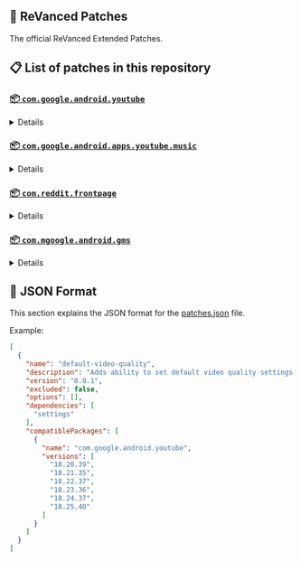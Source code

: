 ## 🧩 ReVanced Patches

The official ReVanced Extended Patches.

## 📋 List of patches in this repository

### [📦 `com.google.android.youtube`](https://play.google.com/store/apps/details?id=com.google.android.youtube)
<details>

| 💊 Patch | 📜 Description | 🏹 Target Version |
|:--------:|:--------------:|:-----------------:|
| `add-splash-animation` | Adds splash animation, which was removed in YT v18.19.36+. This patch cannot be used with 'custom-branding-icon' patch | 18.25.40 |
| `bypass-ambient-mode-restrictions` | Bypass ambient mode restrictions in battery saver mode. | 18.25.40 |
| `change-homepage` | Change home page to subscription feed. | 18.25.40 |
| `custom-branding-icon-mmt` | Changes the YouTube launcher icon to MMT. | 18.25.40 |
| `custom-branding-icon-revancify-blue` | Changes the YouTube launcher icon to Revancify Blue. | 18.25.40 |
| `custom-branding-icon-revancify-red` | Changes the YouTube launcher icon to Revancify Red. | 18.25.40 |
| `custom-branding-youtube-name` | Rename the YouTube app to the name specified in options.json. | 18.25.40 |
| `custom-double-tap-length` | Add 'double-tap to seek' value. | 18.25.40 |
| `custom-package-name` | Specifies the package name for YouTube and YT Music in the MicroG build. | all |
| `custom-seekbar-color` | Change seekbar color in video player and video thumbnails. | 18.25.40 |
| `custom-video-speed` | Adds more video speed options. | 18.25.40 |
| `default-video-quality` | Adds ability to set default video quality settings. | 18.25.40 |
| `default-video-speed` | Adds ability to set default video speed settings. | 18.25.40 |
| `disable-auto-captions` | Disables forced auto captions. | 18.25.40 |
| `disable-haptic-feedback` | Disable haptic feedback when swiping. | 18.25.40 |
| `disable-hdr-video` | Disable HDR video. | 18.25.40 |
| `disable-landscape-mode` | Disable landscape mode when entering fullscreen. | 18.25.40 |
| `disable-quic-protocol` | Disable CronetEngine's QUIC protocol. | 18.25.40 |
| `disable-startup-shorts-player` | Disables playing YouTube Shorts when launching YouTube. | 18.25.40 |
| `enable-compact-controls-overlay` | Enable compact control overlay. | 18.25.40 |
| `enable-debug-logging` | Adds debugging options. | 18.25.40 |
| `enable-external-browser` | Open url outside the app in an external browser. | 18.25.40 |
| `enable-minimized-playback` | Enables minimized and background playback. | 18.25.40 |
| `enable-new-comment-popup-panels` | Enables a new type of comment popup panel in the shorts player. | 18.25.40 |
| `enable-new-splash-animation` | Enables a new type of splash animation on Android 12+ devices. | 18.25.40 |
| `enable-new-thumbnail-preview` | Enables a new type of thumbnail preview. | 18.25.40 |
| `enable-old-quality-layout` | Enables the original quality flyout menu. | 18.25.40 |
| `enable-open-links-directly` | Skips over redirection URLs to external links. | 18.25.40 |
| `enable-seekbar-tapping` | Enables tap-to-seek on the seekbar of the video player. | 18.25.40 |
| `enable-tablet-mini-player` | Enables the tablet mini player layout. | 18.25.40 |
| `enable-tablet-navigation-bar` | Enables the tablet navigation bar. | 18.25.40 |
| `enable-timestamps-speed` | Add the current video speed in brackets next to the current time. | 18.25.40 |
| `enable-wide-search-bar` | Replaces the search icon with a wide search bar. This will hide the YouTube logo when active. | 18.25.40 |
| `force-hide-player-button-background` | Force removes the background from the video player buttons. | 18.25.40 |
| `force-opus-codec` | Forces the opus codec for audios. | 18.25.40 |
| `force-premium-heading` | Forces premium heading on the home screen. | 18.25.40 |
| `force-vp9-codec` | Forces the VP9 codec for videos. | 18.25.40 |
| `header-switch` | Add switch to change header. | 18.25.40 |
| `hide-account-menu` | Hide account menu elements. | 18.25.40 |
| `hide-auto-player-popup-panels` | Hide automatic popup panels (playlist or live chat) on video player. | 18.25.40 |
| `hide-autoplay-button` | Hides the autoplay button in the video player. | 18.25.40 |
| `hide-autoplay-preview` | Hides the autoplay preview container in the fullscreen. | 18.25.40 |
| `hide-button-container` | Adds the options to hide action buttons under a video. | 18.25.40 |
| `hide-captions-button` | Hides the captions button in the video player. | 18.25.40 |
| `hide-cast-button` | Hides the cast button in the video player. | 18.25.40 |
| `hide-category-bar` | Hide the category bar at the top of the feed and at the top of related videos. | 18.25.40 |
| `hide-channel-avatar-section` | Hides the channel avatar section of the subscription feed. | 18.25.40 |
| `hide-channel-watermark` | Hides creator's watermarks on videos. | 18.25.40 |
| `hide-collapse-button` | Hides the collapse button in the video player. | 18.25.40 |
| `hide-comment-component` | Hides components related to comments. | 18.25.40 |
| `hide-crowdfunding-box` | Hides the crowdfunding box between the player and video description. | 18.25.40 |
| `hide-description-components` | Hides description components. | 18.25.40 |
| `hide-double-tap-overlay-filter` | Remove the double tap dark filter layer. | 18.25.40 |
| `hide-email-address` | Hides the email address(handle) in the account switcher. | 18.25.40 |
| `hide-endscreen-cards` | Hides the suggested video cards at the end of a video in fullscreen. | 18.25.40 |
| `hide-endscreen-overlay` | Hide endscreen overlay on swipe controls. | 18.25.40 |
| `hide-feed-flyout-panel` | Hides feed flyout panel components. | 18.25.40 |
| `hide-filmstrip-overlay` | Hide filmstrip overlay on swipe controls. | 18.25.40 |
| `hide-floating-microphone` | Hide the floating microphone button above the keyboard. | 18.25.40 |
| `hide-fullscreen-panels` | Hides video description and comments panel in fullscreen view. | 18.25.40 |
| `hide-general-ads` | Removes general ads. | 18.25.40 |
| `hide-info-cards` | Hides info-cards in videos. | 18.25.40 |
| `hide-layout-components` | Hides general layout components. | 18.25.40 |
| `hide-live-chat-button` | Hides the live chat button in the video player (for old layout). | 18.25.40 |
| `hide-load-more-button` | Hides the button under videos that loads similar videos. | 18.25.40 |
| `hide-mix-playlists` | Removes mix playlists from home feed and video player. | 18.25.40 |
| `hide-music-button` | Hides the YouTube Music button in the video player. | 18.25.40 |
| `hide-navigation-buttons` | Adds options to hide or change navigation buttons. | 18.25.40 |
| `hide-navigation-label` | Hide navigation bar labels. | 18.25.40 |
| `hide-pip-notification` | Disable pip notification when you first launch pip mode. | 18.25.40 |
| `hide-player-button-background` | Hide player button background. | 18.25.40 |
| `hide-player-flyout-panel` | Hides player flyout panel components. | 18.25.40 |
| `hide-player-overlay-filter` | Remove the dark filter layer from the player's background. | 18.25.40 |
| `hide-previous-next-button` | Hides the previous and next button in the player controller. | 18.25.40 |
| `hide-quick-actions` | Adds the options to hide quick actions components in the fullscreen. | 18.25.40 |
| `hide-seek-message` | Hides the 'Slide left or right to seek' message container. | 18.25.40 |
| `hide-seekbar` | Hides the seekbar in video player and video thumbnails. | 18.25.40 |
| `hide-shorts-component` | Hides other Shorts components. | 18.25.40 |
| `hide-snack-bar` | Hides the snack bar action popup. | 18.25.40 |
| `hide-speed-overlay` | Hide speed overlay in player. | 18.25.40 |
| `hide-suggested-actions` | Hide the suggested actions bar inside the player. | 18.25.40 |
| `hide-suggestions-shelf` | Hides the suggestions shelf. | 18.25.40 |
| `hide-time-stamp` | Hides timestamp in video player. | 18.25.40 |
| `hide-tooltip-content` | Hides the tooltip box that appears on first install. | 18.25.40 |
| `hide-trending-searches` | Hide trending searches in the search bar. | 18.25.40 |
| `hide-video-ads` | Removes ads in the video player. | 18.25.40 |
| `language-switch` | Add language switch toggle. | 18.25.40 |
| `layout-switch` | Tricks the dpi to use some tablet/phone layouts. | 18.25.40 |
| `materialyou` | Enables MaterialYou theme for Android 12+ | 18.25.40 |
| `microg-support` | Allows ReVanced to run without root and under a different package name with MicroG. | 18.25.40 |
| `optimize-resource` | Removes duplicate resources from YouTube. | 18.25.40 |
| `overlay-buttons` | Add overlay buttons to the player. | 18.25.40 |
| `return-youtube-dislike` | Shows the dislike count of videos using the Return YouTube Dislike API. | 18.25.40 |
| `settings` | Applies mandatory patches to implement ReVanced settings into the application. | 18.25.40 |
| `sponsorblock` | Integrates SponsorBlock which allows skipping video segments such as sponsored content. | 18.25.40 |
| `spoof-app-version` | Tricks YouTube into thinking, you are running an older version of the app. One of the side effects also includes restoring the old UI. | 18.25.40 |
| `swipe-controls` | Adds volume and brightness swipe controls. | 18.25.40 |
| `theme` | Change the app's theme to the values specified in options.json. | 18.25.40 |
| `translations` | Add Crowdin translations for YouTube. | 18.25.40 |
</details>

### [📦 `com.google.android.apps.youtube.music`](https://play.google.com/store/apps/details?id=com.google.android.apps.youtube.music)
<details>

| 💊 Patch | 📜 Description | 🏹 Target Version |
|:--------:|:--------------:|:-----------------:|
| `amoled` | Applies pure black theme in flyout panels. | all |
| `background-play` | Enables playing music in the background. | all |
| `bitrate-default-value` | Set the audio quality to "Always High" when you first install the app. | all |
| `certificate-spoof` | Spoofs the YouTube Music certificate for Android Auto. | all |
| `custom-branding-icon-mmt` | Changes the YouTube Music launcher icon to MMT. | all |
| `custom-branding-icon-revancify-blue` | Changes the YouTube Music launcher icon to Revancify Blue. | all |
| `custom-branding-icon-revancify-red` | Changes the YouTube Music launcher icon to Revancify Red. | all |
| `custom-branding-music-name` | Rename the YouTube Music app to the name specified in options.json. | all |
| `custom-package-name` | Specifies the package name for YouTube and YT Music in the MicroG build. | all |
| `disable-auto-captions` | Disables forced auto captions. | all |
| `enable-black-navigation-bar` | Sets the navigation bar color to black. | all |
| `enable-color-match-player` | Matches the color of the mini player and the fullscreen player. | all |
| `enable-compact-dialog` | Enable compact dialog on phone. | all |
| `enable-custom-filter` | Enables custom filter to hide layout components. | all |
| `enable-debug-logging` | Adds debugging options. | all |
| `enable-dismiss-queue` | Add dismiss queue to flyout menu. (YT Music v6.04.51+) | all |
| `enable-force-minimized-player` | Permanently keep player minimized even if another track is played. | all |
| `enable-force-shuffle` | Enable force shuffle even if another track is played. | all |
| `enable-landscape-mode` | Enables entry into landscape mode by screen rotation on the phone. | all |
| `enable-minimized-playback` | Enables minimized playback on Kids music. | all |
| `enable-new-layout` | Enable new player layouts. (YT Music v5.47.51+) | all |
| `enable-old-style-miniplayer` | Return the miniplayers to old style. (for YT Music v5.55.53+) | all |
| `enable-opus-codec` | Enable opus codec when playing audio. | all |
| `enable-sleep-timer` | Add sleep timer to flyout menu. | all |
| `enable-zen-mode` | Adds a grey tint to the video player to reduce eye strain. | all |
| `exclusive-audio-playback` | Enables the option to play music without video. | all |
| `hide-button-shelf` | Hides the button shelf from homepage and explorer. | all |
| `hide-carousel-shelf` | Hides the carousel shelf from homepage and explorer. | all |
| `hide-cast-button` | Hides the cast button in the video player and header. | all |
| `hide-category-bar` | Hides the music category bar at the top of the homepage. | all |
| `hide-get-premium` | Removes all "Get Premium" evidences from the avatar menu. | all |
| `hide-music-ads` | Hides ads before playing a music. | all |
| `hide-navigation-label` | Hide navigation bar labels. | all |
| `hide-new-playlist-button` | Hide the New Playlist button in the Library tab. | all |
| `hide-playlist-card` | Hides the playlist card from homepage. | all |
| `hide-taste-builder` | Hides the "Tell us which artists you like" card from homepage. | all |
| `hide-upgrade-button` | Hides upgrade button from navigation bar and hide upgrade banner from homepage. | all |
| `microg-support` | Allows ReVanced Music to run without root and under a different package name with MicroG. | all |
| `optimize-resource` | Remove unnecessary resources. | all |
| `remember-video-quality` | Save the video quality value whenever you change the video quality. | all |
| `settings` | Adds settings for ReVanced to YouTube Music. | all |
| `share-button-hook` | Replace share button with external download button. | all |
| `spoof-app-version` | Spoof the YouTube Music client version. | all |
| `translations` | Add Crowdin translations for YouTube Music. | all |
</details>

### [📦 `com.reddit.frontpage`](https://play.google.com/store/apps/details?id=com.reddit.frontpage)
<details>

| 💊 Patch | 📜 Description | 🏹 Target Version |
|:--------:|:--------------:|:-----------------:|
| `disable-screenshot-popup` | Disables the popup that shows up when taking a screenshot. | all |
| `hide-ads` | Removes ads from the Reddit. | all |
| `hide-create-button` | Hide create button at navigation bar. | 2023.16.1 |
| `hide-discover-button` | Hide discover button at navigation bar. | 2023.16.1 |
| `open-links-directly` | Skips over redirection URLs to external links. | all |
| `open-links-externally` | Open links outside of the app directly in your browser. | all |
| `premium-icon-reddit` | Unlocks premium Reddit app icons. | all |
| `reddit-settings` | Adds ReVanced settings to Reddit. | all |
| `sanitize-sharing-links` | Removes (tracking) query parameters from the URLs when sharing links. | all |
</details>

### [📦 `com.mgoogle.android.gms`](https://play.google.com/store/apps/details?id=com.mgoogle.android.gms)
<details>

| 💊 Patch | 📜 Description | 🏹 Target Version |
|:--------:|:--------------:|:-----------------:|
| `custom-branding-microg-name` | Rename the MicroG app to the name specified in options.json. | all |
| `custom-branding-microg-revancify-blue` | Changes the MicroG launcher icon to Revancify Blue. | all |
| `custom-branding-microg-revancify-red` | Changes the MicroG launcher icon to Revancify Red. | all |
| `hide-icon-from-launcher` | Hide MicroG icon from launcher. | all |
</details>



## 📝 JSON Format

This section explains the JSON format for the [patches.json](patches.json) file.

Example:

```json
[
  {
    "name": "default-video-quality",
    "description": "Adds ability to set default video quality settings.",
    "version": "0.0.1",
    "excluded": false,
    "options": [],
    "dependencies": [
      "settings"
    ],
    "compatiblePackages": [
      {
        "name": "com.google.android.youtube",
        "versions": [
          "18.20.39",
          "18.21.35",
          "18.22.37",
          "18.23.36",
          "18.24.37",
          "18.25.40"
        ]
      }
    ]
  }
]
```